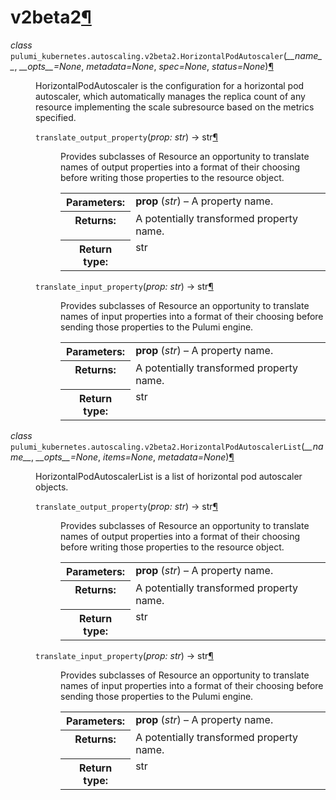 ---
---

<div class="section" id="module-pulumi_kubernetes.autoscaling.v2beta2">
<span id="v2beta2"></span><h1>v2beta2<a class="headerlink" href="#module-pulumi_kubernetes.autoscaling.v2beta2" title="Permalink to this headline">¶</a></h1>
<dl class="class">
<dt id="pulumi_kubernetes.autoscaling.v2beta2.HorizontalPodAutoscaler">
<em class="property">class </em><code class="descclassname">pulumi_kubernetes.autoscaling.v2beta2.</code><code class="descname">HorizontalPodAutoscaler</code><span class="sig-paren">(</span><em>__name__</em>, <em>__opts__=None</em>, <em>metadata=None</em>, <em>spec=None</em>, <em>status=None</em><span class="sig-paren">)</span><a class="headerlink" href="#pulumi_kubernetes.autoscaling.v2beta2.HorizontalPodAutoscaler" title="Permalink to this definition">¶</a></dt>
<dd><p>HorizontalPodAutoscaler is the configuration for a horizontal pod autoscaler, which
automatically manages the replica count of any resource implementing the scale subresource based
on the metrics specified.</p>
<dl class="method">
<dt id="pulumi_kubernetes.autoscaling.v2beta2.HorizontalPodAutoscaler.translate_output_property">
<code class="descname">translate_output_property</code><span class="sig-paren">(</span><em>prop: str</em><span class="sig-paren">)</span> &#x2192; str<a class="headerlink" href="#pulumi_kubernetes.autoscaling.v2beta2.HorizontalPodAutoscaler.translate_output_property" title="Permalink to this definition">¶</a></dt>
<dd><p>Provides subclasses of Resource an opportunity to translate names of output properties
into a format of their choosing before writing those properties to the resource object.</p>
<table class="docutils field-list" frame="void" rules="none">
<col class="field-name" />
<col class="field-body" />
<tbody valign="top">
<tr class="field-odd field"><th class="field-name">Parameters:</th><td class="field-body"><strong>prop</strong> (<em>str</em>) – A property name.</td>
</tr>
<tr class="field-even field"><th class="field-name">Returns:</th><td class="field-body">A potentially transformed property name.</td>
</tr>
<tr class="field-odd field"><th class="field-name">Return type:</th><td class="field-body">str</td>
</tr>
</tbody>
</table>
</dd></dl>

<dl class="method">
<dt id="pulumi_kubernetes.autoscaling.v2beta2.HorizontalPodAutoscaler.translate_input_property">
<code class="descname">translate_input_property</code><span class="sig-paren">(</span><em>prop: str</em><span class="sig-paren">)</span> &#x2192; str<a class="headerlink" href="#pulumi_kubernetes.autoscaling.v2beta2.HorizontalPodAutoscaler.translate_input_property" title="Permalink to this definition">¶</a></dt>
<dd><p>Provides subclasses of Resource an opportunity to translate names of input properties into
a format of their choosing before sending those properties to the Pulumi engine.</p>
<table class="docutils field-list" frame="void" rules="none">
<col class="field-name" />
<col class="field-body" />
<tbody valign="top">
<tr class="field-odd field"><th class="field-name">Parameters:</th><td class="field-body"><strong>prop</strong> (<em>str</em>) – A property name.</td>
</tr>
<tr class="field-even field"><th class="field-name">Returns:</th><td class="field-body">A potentially transformed property name.</td>
</tr>
<tr class="field-odd field"><th class="field-name">Return type:</th><td class="field-body">str</td>
</tr>
</tbody>
</table>
</dd></dl>

</dd></dl>

<dl class="class">
<dt id="pulumi_kubernetes.autoscaling.v2beta2.HorizontalPodAutoscalerList">
<em class="property">class </em><code class="descclassname">pulumi_kubernetes.autoscaling.v2beta2.</code><code class="descname">HorizontalPodAutoscalerList</code><span class="sig-paren">(</span><em>__name__</em>, <em>__opts__=None</em>, <em>items=None</em>, <em>metadata=None</em><span class="sig-paren">)</span><a class="headerlink" href="#pulumi_kubernetes.autoscaling.v2beta2.HorizontalPodAutoscalerList" title="Permalink to this definition">¶</a></dt>
<dd><p>HorizontalPodAutoscalerList is a list of horizontal pod autoscaler objects.</p>
<dl class="method">
<dt id="pulumi_kubernetes.autoscaling.v2beta2.HorizontalPodAutoscalerList.translate_output_property">
<code class="descname">translate_output_property</code><span class="sig-paren">(</span><em>prop: str</em><span class="sig-paren">)</span> &#x2192; str<a class="headerlink" href="#pulumi_kubernetes.autoscaling.v2beta2.HorizontalPodAutoscalerList.translate_output_property" title="Permalink to this definition">¶</a></dt>
<dd><p>Provides subclasses of Resource an opportunity to translate names of output properties
into a format of their choosing before writing those properties to the resource object.</p>
<table class="docutils field-list" frame="void" rules="none">
<col class="field-name" />
<col class="field-body" />
<tbody valign="top">
<tr class="field-odd field"><th class="field-name">Parameters:</th><td class="field-body"><strong>prop</strong> (<em>str</em>) – A property name.</td>
</tr>
<tr class="field-even field"><th class="field-name">Returns:</th><td class="field-body">A potentially transformed property name.</td>
</tr>
<tr class="field-odd field"><th class="field-name">Return type:</th><td class="field-body">str</td>
</tr>
</tbody>
</table>
</dd></dl>

<dl class="method">
<dt id="pulumi_kubernetes.autoscaling.v2beta2.HorizontalPodAutoscalerList.translate_input_property">
<code class="descname">translate_input_property</code><span class="sig-paren">(</span><em>prop: str</em><span class="sig-paren">)</span> &#x2192; str<a class="headerlink" href="#pulumi_kubernetes.autoscaling.v2beta2.HorizontalPodAutoscalerList.translate_input_property" title="Permalink to this definition">¶</a></dt>
<dd><p>Provides subclasses of Resource an opportunity to translate names of input properties into
a format of their choosing before sending those properties to the Pulumi engine.</p>
<table class="docutils field-list" frame="void" rules="none">
<col class="field-name" />
<col class="field-body" />
<tbody valign="top">
<tr class="field-odd field"><th class="field-name">Parameters:</th><td class="field-body"><strong>prop</strong> (<em>str</em>) – A property name.</td>
</tr>
<tr class="field-even field"><th class="field-name">Returns:</th><td class="field-body">A potentially transformed property name.</td>
</tr>
<tr class="field-odd field"><th class="field-name">Return type:</th><td class="field-body">str</td>
</tr>
</tbody>
</table>
</dd></dl>

</dd></dl>

</div>
